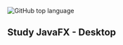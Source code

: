 ![GitHub top language](https://img.shields.io/github/languages/top/CarlosRobertoMedeiros/Backend-Java-red)
## Study JavaFX - Desktop
		
		
		
	